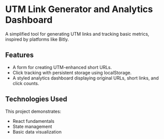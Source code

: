 # UTM Link Generator and Analytics Dashboard

A simplified tool for generating UTM links and tracking basic metrics, inspired by platforms like Bitly.

## Features
- A form for creating UTM-enhanced short URLs.
- Click tracking with persistent storage using localStorage.
- A styled analytics dashboard displaying original URLs, short links, and click counts.

## Technologies Used
This project demonstrates:
- React fundamentals
- State management
- Basic data visualization
